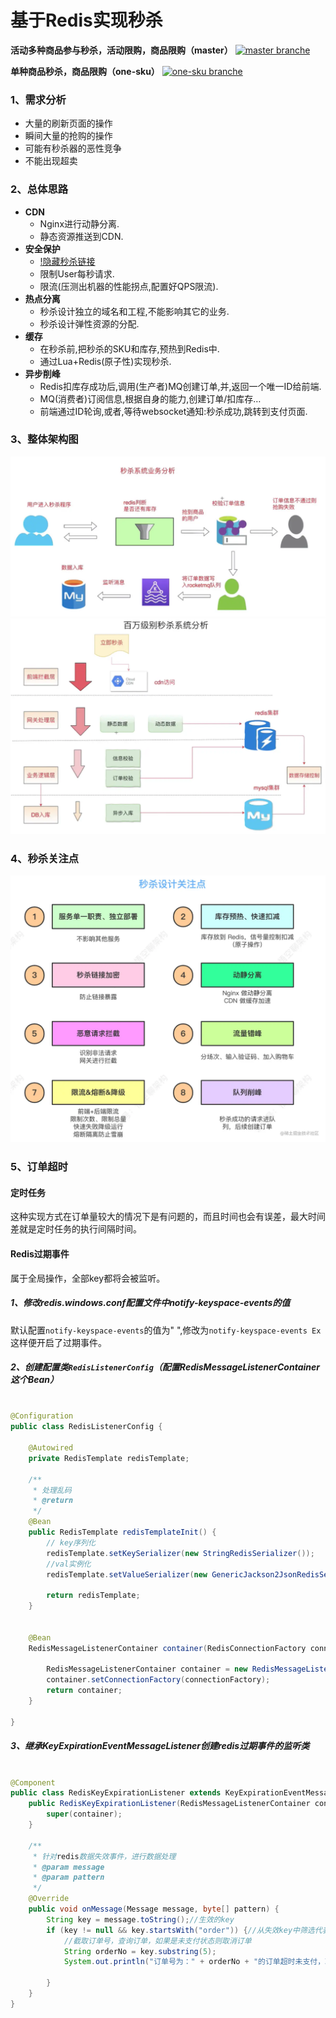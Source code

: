 # 基于Redis实现秒杀

**活动多种商品参与秒杀，活动限购，商品限购（master）**
[![master branche](https://colab.research.google.com/assets/colab-badge.svg)](https://github.com/LmingXie/seconddemo/tree/master)

**单种商品秒杀，商品限购（one-sku）**
[![one-sku branche](https://colab.research.google.com/assets/colab-badge.svg)](https://github.com/LmingXie/seconddemo/tree/one-sku)

### 1、需求分析

* 大量的刷新页面的操作
* 瞬间大量的抢购的操作
* 可能有秒杀器的恶性竞争
* 不能出现超卖

### 2、总体思路

* **CDN**
    * Nginx进行动静分离.
    * 静态资源推送到CDN.
* **安全保护**
    * [!隐藏秒杀链接](https://www.cnblogs.com/myseries/p/11891132.html)
    * 限制User每秒请求.
    * 限流(压测出机器的性能拐点,配置好QPS限流).
* **热点分离**
    * 秒杀设计独立的域名和工程,不能影响其它的业务.
    * 秒杀设计弹性资源的分配.
* **缓存**
    * 在秒杀前,把秒杀的SKU和库存,预热到Redis中.
    * 通过Lua+Redis(原子性)实现秒杀.
* **异步削峰**
    * Redis扣库存成功后,调用(生产者)MQ创建订单,并,返回一个唯一ID给前端.
    * MQ(消费者)订阅信息,根据自身的能力,创建订单/扣库存…
    * 前端通过ID轮询,或者,等待websocket通知:秒杀成功,跳转到支付页面.

### 3、整体架构图

![](docs/framework.png)
![](docs/framework1.png)

### 4、秒杀关注点

![](docs/concerns.png)

### 5、订单超时

#### 定时任务

这种实现方式在订单量较大的情况下是有问题的，而且时间也会有误差，最大时间差就是定时任务的执行间隔时间。

#### Redis过期事件

属于全局操作，全部key都将会被监听。

##### 1、修改redis.windows.conf配置文件中notify-keyspace-events的值

默认配置``notify-keyspace-events``的值为" ",修改为``notify-keyspace-events Ex`` 这样便开启了过期事件。

##### 2、创建配置类``RedisListenerConfig``（配置RedisMessageListenerContainer这个Bean）

```java

@Configuration
public class RedisListenerConfig {

    @Autowired
    private RedisTemplate redisTemplate;

    /**
     * 处理乱码
     * @return
     */
    @Bean
    public RedisTemplate redisTemplateInit() {
        // key序列化
        redisTemplate.setKeySerializer(new StringRedisSerializer());
        //val实例化
        redisTemplate.setValueSerializer(new GenericJackson2JsonRedisSerializer());

        return redisTemplate;
    }


    @Bean
    RedisMessageListenerContainer container(RedisConnectionFactory connectionFactory) {

        RedisMessageListenerContainer container = new RedisMessageListenerContainer();
        container.setConnectionFactory(connectionFactory);
        return container;
    }

}
```

##### 3、继承KeyExpirationEventMessageListener创建redis过期事件的监听类

```java

@Component
public class RedisKeyExpirationListener extends KeyExpirationEventMessageListener {
    public RedisKeyExpirationListener(RedisMessageListenerContainer container) {
        super(container);
    }

    /**
     * 针对redis数据失效事件，进行数据处理
     * @param message
     * @param pattern
     */
    @Override
    public void onMessage(Message message, byte[] pattern) {
        String key = message.toString();//生效的key
        if (key != null && key.startsWith("order")) {//从失效key中筛选代表订单失效的key
            //截取订单号，查询订单，如果是未支付状态则取消订单
            String orderNo = key.substring(5);
            System.out.println("订单号为：" + orderNo + "的订单超时未支付，取消订单");

        }
    }
}
```
